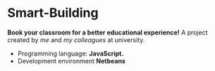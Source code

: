 # Smart-Building
__Book your classroom for a better educational experience!__
A project created by _me_ and _my colleagues_ at university.
* Programming language: __JavaScript.__ 
* Development environment __Netbeans__

